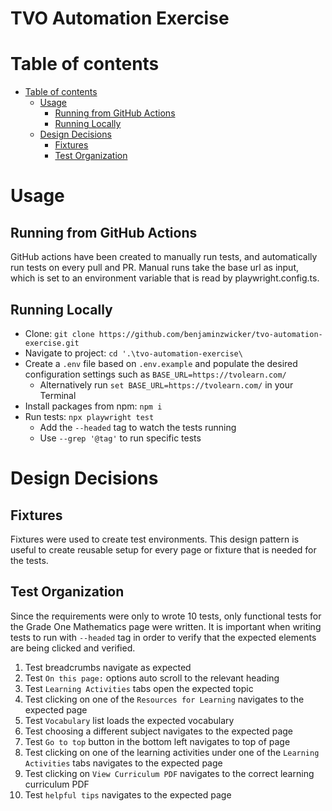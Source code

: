 # TVO Automation Exercise

# Table of contents
- [Table of contents](#table-of-contents)
  - [Usage](#usage)
    - [Running from GitHub Actions](#running-from-github-actions)
    - [Running Locally](#running-locally)
  - [Design Decisions](#design-decisions)
    - [Fixtures](#fixtures)
    - [Test Organization](#test-organization)

# Usage
## Running from GitHub Actions
GitHub actions have been created to manually run tests, and automatically run tests on every pull and PR. Manual runs take the base url as input, which is set to an environment variable that is read by playwright.config.ts.

## Running Locally
* Clone: `git clone https://github.com/benjaminzwicker/tvo-automation-exercise.git`
* Navigate to project: `cd '.\tvo-automation-exercise\`
* Create a `.env` file based on `.env.example` and populate the desired configuration settings such as `BASE_URL=https://tvolearn.com/`
  * Alternatively run `set BASE_URL=https://tvolearn.com/` in your Terminal
* Install packages from npm: `npm i`
* Run tests: `npx playwright test`
  * Add the `--headed` tag to watch the tests running
  * Use `--grep '@tag'` to run specific tests

# Design Decisions
## Fixtures
Fixtures were used to create test environments. This design pattern is useful to create reusable setup for every page or fixture that is needed for the tests.

## Test Organization
Since the requirements were only to wrote 10 tests, only functional tests for the Grade One Mathematics page were written. It is important when writing tests to run with `--headed` tag in order to verify that the expected elements are being clicked and verified.

1. Test breadcrumbs navigate as expected
2. Test `On this page:` options auto scroll to the relevant heading
3. Test `Learning Activities` tabs open the expected topic
4. Test clicking on one of the `Resources for Learning` navigates to the expected page
5. Test `Vocabulary` list loads the expected vocabulary
6. Test choosing a different subject navigates to the expected page
7. Test `Go to top` button in the bottom left navigates to top of page
8. Test clicking on one of the learning activities under one of the `Learning Activities` tabs navigates to the expected page
9. Test clicking on `View Curriculum PDF` navigates to the correct learning curriculum PDF
10. Test `helpful tips` navigates to the expected page